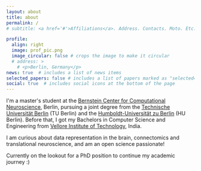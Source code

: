 ```yaml
---
layout: about
title: about
permalink: /
# subtitle: <a href='#'>Affiliations</a>. Address. Contacts. Moto. Etc.

profile:
  align: right
  image: prof_pic.png
  image_circular: false # crops the image to make it circular
  # address: >
    # <p>Berlin, Germany</p>
news: true  # includes a list of news items
selected_papers: false # includes a list of papers marked as "selected={true}"
social: true  # includes social icons at the bottom of the page
---
```


I'm a master's student at the [Bernstein Center for Computational Neuroscience](https://www.bccn-berlin.de/), Berlin, pursuing a joint degree from the [Technische Universität Berlin](https://www.tu.berlin/en/) (TU Berlin) and the [Humboldt-Universität zu Berlin](https://www.hu-berlin.de/en) (HU Berlin). Before that, I got my Bachelors in Computer Science and Engineering from [Vellore Institute of Technology](http://chennai.vit.ac.in/), India.

I am curious about data representation in the brain, connectomics and translational neuroscience, and am an open science passionate! 

Currently on the lookout for a PhD position to continue my academic journey :)